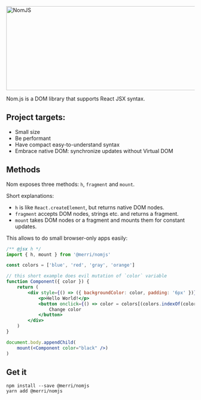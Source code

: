 <img alt="NomJS" src="http://merri.net/github-nomjs_720x225.png" height="225" width="720" />

Nom.js is a DOM library that supports React JSX syntax.

## Project targets:

- Small size
- Be performant
- Have compact easy-to-understand syntax
- Embrace native DOM: synchronize updates without Virtual DOM

## Methods

Nom exposes three methods: `h`, `fragment` and `mount`.

Short explanations:

- `h` is like `React.createElement`, but returns native DOM nodes.
- `fragment` accepts DOM nodes, strings etc. and returns a fragment.
- `mount` takes DOM nodes or a fragment and mounts them for constant updates.

This allows to do small browser-only apps easily:

```jsx
/** @jsx h */
import { h, mount } from '@merri/nomjs'

const colors = ['blue', 'red', 'gray', 'orange']

// this short example does evil mutation of `color` variable
function Component({ color }) {
    return (
        <div style={() => ({ backgroundColor: color, padding: '6px' })}>
            <p>Hello World!</p>
            <button onclick={() => color = colors[(colors.indexOf(color) + 1) % colors.length]}>
                Change color
            </button>
        </div>
    )
}

document.body.appendChild(
    mount(<Component color="black" />)
)
```

## Get it

```
npm install --save @merri/nomjs
yarn add @merri/nomjs
```
